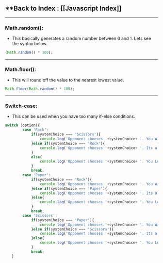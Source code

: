 
## **Back to Index : [[Javascript Index]]

---

### **Math.random()**:

- This basically generates a random number between 0 and 1. Lets see the syntax below.
```js
(Math.random() * 100);
```

---

### **Math.floor()**:

- This will round off the value to the nearest lowest value.
```js
Math.floor(Math.random() * 100);
```

---

### **Switch-case**:

- This can be used when you have too many if-else conditions. 
```js
switch (option){
        case 'Rock':
            if(systemChoice === 'Scissors'){
                console.log('Opponent chooses '+systemChoice+ '. You Win !!!!');
            }else if(systemChoice === 'Rock'){
                console.log('Opponent chooses '+systemChoice+ '. Its a Draw !!!!');
            }
            else{
                console.log('Opponent chooses '+systemChoice+ '. You Lose !!');
            }
            break;
        case 'Paper':
            if(systemChoice === 'Rock'){
                console.log('Opponent chooses '+systemChoice+ '. You Win !!!!');
            }else if(systemChoice === 'Paper'){
                console.log('Opponent chooses '+systemChoice+ '. Its a Draw !!!!');
            }else{
                console.log('Opponent chooses '+systemChoice+ '. You Lose !!');
            }
            break;
        case 'Scissors':
            if(systemChoice === 'Paper'){
                console.log('Opponent chooses '+systemChoice+ '. You Win !!!!');
            }else if(systemChoice === 'Scissors'){
                console.log('Opponent chooses '+systemChoice+ '. Its a Draw !!!!');
            }else{
                console.log('Opponent chooses '+systemChoice+ '. You Lose !!');
            }
            break;
   }
```


